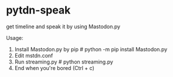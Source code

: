 # pytdn-speak
get timeline and speak it by using Mastodon.py

Usage:
  1) Install Mastodon.py by pip
    # python -m pip install Mastodon.py
  2) Edit mstdn.conf
  3) Run streaming.py
    # python streaming.py
  4) End when you're bored (Ctrl + c)
